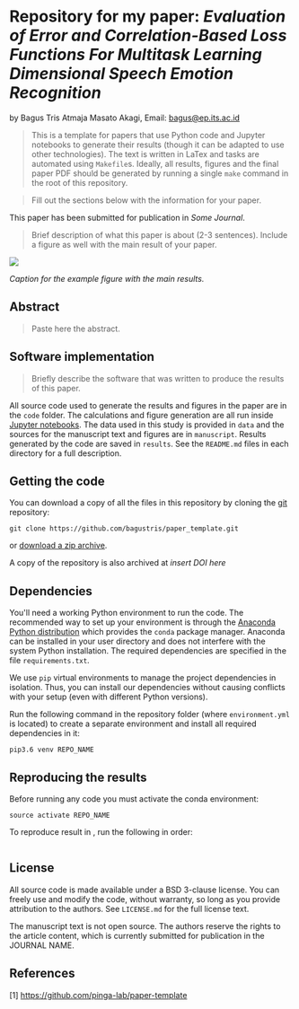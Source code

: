 # Repository for my paper: *Evaluation of Error and Correlation-Based Loss Functions For Multitask Learning Dimensional Speech Emotion Recognition*

by
Bagus Tris Atmaja
Masato Akagi,
Email: bagus@ep.its.ac.id

> This is a template for papers that use Python code and Jupyter notebooks to
> generate their results (though it can be adapted to use other technologies).
> The text is written in LaTex and tasks are automated using `Makefile`s.
> Ideally, all results, figures and the final paper PDF should be generated by
> running a single `make` command in the root of this repository.

> Fill out the sections below with the information for your paper.

This paper has been submitted for publication in *Some Journal*.

> Brief description of what this paper is about (2-3 sentences). Include a
> figure as well with the main result of your paper.

![](manuscript/figures/hawaii-trend.png)

*Caption for the example figure with the main results.*


## Abstract

> Paste here the abstract.


## Software implementation

> Briefly describe the software that was written to produce the results of this
> paper.

All source code used to generate the results and figures in the paper are in
the `code` folder.
The calculations and figure generation are all run inside
[Jupyter notebooks](http://jupyter.org/).
The data used in this study is provided in `data` and the sources for the
manuscript text and figures are in `manuscript`.
Results generated by the code are saved in `results`.
See the `README.md` files in each directory for a full description.


## Getting the code

You can download a copy of all the files in this repository by cloning the
[git](https://git-scm.com/) repository:

    git clone https://github.com/bagustris/paper_template.git

or [download a zip archive](https://github.com/bagustris/paper_template).

A copy of the repository is also archived at *insert DOI here*


## Dependencies

You'll need a working Python environment to run the code.
The recommended way to set up your environment is through the
[Anaconda Python distribution](https://www.anaconda.com/download/) which
provides the `conda` package manager.
Anaconda can be installed in your user directory and does not interfere with
the system Python installation.
The required dependencies are specified in the file `requirements.txt`.

We use `pip` virtual environments to manage the project dependencies in
isolation.
Thus, you can install our dependencies without causing conflicts with your
setup (even with different Python versions).

Run the following command in the repository folder (where `environment.yml`
is located) to create a separate environment and install all required
dependencies in it:

    pip3.6 venv REPO_NAME


## Reproducing the results

Before running any code you must activate the conda environment:

    source activate REPO_NAME

To reproduce result in , run the following in order:  
```bash
```


## License

All source code is made available under a BSD 3-clause license. You can freely
use and modify the code, without warranty, so long as you provide attribution
to the authors. See `LICENSE.md` for the full license text.

The manuscript text is not open source. The authors reserve the rights to the
article content, which is currently submitted for publication in the
JOURNAL NAME.


## References

[1] https://github.com/pinga-lab/paper-template

